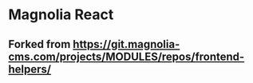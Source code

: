 # Magnolia React

## Forked from https://git.magnolia-cms.com/projects/MODULES/repos/frontend-helpers/
